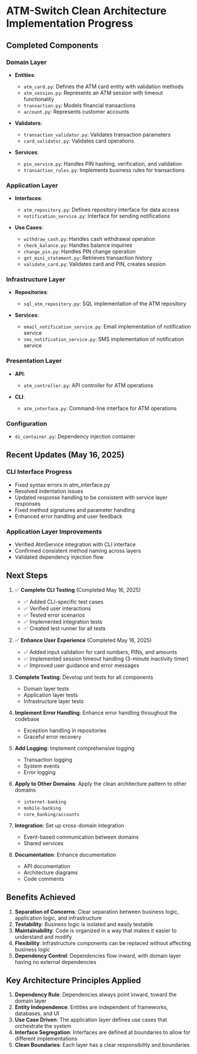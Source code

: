 # ATM-Switch Clean Architecture Implementation Progress

## Completed Components

### Domain Layer
- **Entities**:
  - `atm_card.py`: Defines the ATM card entity with validation methods
  - `atm_session.py`: Represents an ATM session with timeout functionality
  - `transaction.py`: Models financial transactions
  - `account.py`: Represents customer accounts

- **Validators**:
  - `transaction_validator.py`: Validates transaction parameters
  - `card_validator.py`: Validates card operations

- **Services**:
  - `pin_service.py`: Handles PIN hashing, verification, and validation
  - `transaction_rules.py`: Implements business rules for transactions

### Application Layer
- **Interfaces**:
  - `atm_repository.py`: Defines repository interface for data access
  - `notification_service.py`: Interface for sending notifications

- **Use Cases**:
  - `withdraw_cash.py`: Handles cash withdrawal operation
  - `check_balance.py`: Handles balance inquiries
  - `change_pin.py`: Handles PIN change operation
  - `get_mini_statement.py`: Retrieves transaction history
  - `validate_card.py`: Validates card and PIN, creates session

### Infrastructure Layer
- **Repositories**:
  - `sql_atm_repository.py`: SQL implementation of the ATM repository

- **Services**:
  - `email_notification_service.py`: Email implementation of notification service
  - `sms_notification_service.py`: SMS implementation of notification service

### Presentation Layer
- **API**:
  - `atm_controller.py`: API controller for ATM operations

- **CLI**:
  - `atm_interface.py`: Command-line interface for ATM operations

### Configuration
- `di_container.py`: Dependency injection container

## Recent Updates (May 16, 2025)

### CLI Interface Progress
- Fixed syntax errors in atm_interface.py
- Resolved indentation issues
- Updated response handling to be consistent with service layer responses
- Fixed method signatures and parameter handling
- Enhanced error handling and user feedback

### Application Layer Improvements
- Verified AtmService integration with CLI interface
- Confirmed consistent method naming across layers
- Validated dependency injection flow

## Next Steps

1. ✅ **Complete CLI Testing** (Completed May 16, 2025)
   - ✅ Added CLI-specific test cases
   - ✅ Verified user interactions
   - ✅ Tested error scenarios
   - ✅ Implemented integration tests
   - ✅ Created test runner for all tests

2. ✅ **Enhance User Experience** (Completed May 16, 2025)
   - ✅ Added input validation for card numbers, PINs, and amounts
   - ✅ Implemented session timeout handling (3-minute inactivity timer)
   - ✅ Improved user guidance and error messages

3. **Complete Testing**: Develop unit tests for all components
   - Domain layer tests
   - Application layer tests
   - Infrastructure layer tests

4. **Implement Error Handling**: Enhance error handling throughout the codebase
   - Exception handling in repositories
   - Graceful error recovery

5. **Add Logging**: Implement comprehensive logging
   - Transaction logging
   - System events
   - Error logging

6. **Apply to Other Domains**: Apply the clean architecture pattern to other domains
   - `internet-banking`
   - `mobile-banking`
   - `core_banking/accounts`

7. **Integration**: Set up cross-domain integration
   - Event-based communication between domains
   - Shared services

8. **Documentation**: Enhance documentation
   - API documentation
   - Architecture diagrams
   - Code comments

## Benefits Achieved

1. **Separation of Concerns**: Clear separation between business logic, application logic, and infrastructure
2. **Testability**: Business logic is isolated and easily testable
3. **Maintainability**: Code is organized in a way that makes it easier to understand and modify
4. **Flexibility**: Infrastructure components can be replaced without affecting business logic
5. **Dependency Control**: Dependencies flow inward, with domain layer having no external dependencies

## Key Architecture Principles Applied

1. **Dependency Rule**: Dependencies always point inward, toward the domain layer
2. **Entity Independence**: Entities are independent of frameworks, databases, and UI
3. **Use Case Driven**: The application layer defines use cases that orchestrate the system
4. **Interface Segregation**: Interfaces are defined at boundaries to allow for different implementations
5. **Clean Boundaries**: Each layer has a clear responsibility and boundaries
